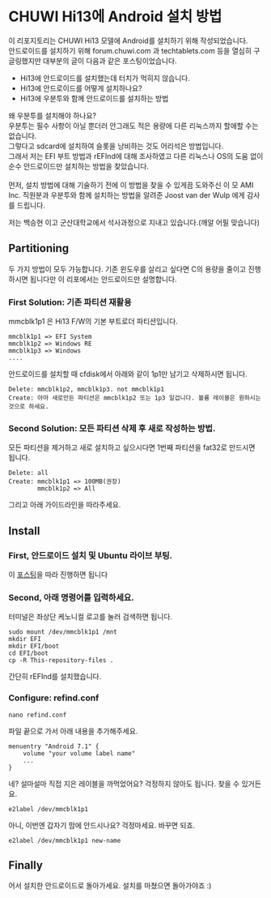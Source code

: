 CHUWI Hi13에 Android 설치 방법
====================================
이 리포지토리는 CHUWI Hi13 모델에 Android를 설치하기 위해 작성되었습니다. <br>
안드로이드를 설치하기 위해 forum.chuwi.com 과 techtablets.com 등을 열심히 구글링했지만 대부분의 글이 다음과 같은 포스팅이었습니다.

* Hi13에 안드로이드를 설치했는데 터치가 먹히지 않습니다.
* Hi13에 안드로이드를 어떻게 설치하나요?
* Hi13에 우분투와 함께 안드로이드를 설치하는 방법

왜 우분투를 설치해야 하나요? <br>
우분투는 필수 사항이 아닐 뿐더러 안그래도 적은 용량에 다른 리눅스까지 할애할 수는 없습니다. <br>
그렇다고 sdcard에 설치하여 슬롯을 낭비하는 것도 어리석은 방법입니다. <br>
그래서 저는 EFI 부트 방법과 rEFInd에 대해 조사하였고 다른 리눅스나 OS의 도움 없이 순수 안드로이드만 설치하는 방법을 찾았습니다. <br><br>
먼저, 설치 방법에 대해 기술하기 전에 이 방법을 찾을 수 있게끔 도와주신 이 모 AMI Inc. 직원분과 우분투와 함께 설치하는 방법을 알려준 Joost van der Wulp 에게 감사를 드립니다. <br>

저는 백승현 이고 군산대학교에서 석사과정으로 지내고 있습니다.(깨알 어필 맞습니다)

## Partitioning
두 가지 방법이 모두 가능합니다.
기존 윈도우를 살리고 싶다면 C의 용량을 줄이고 진행하시면 됩니다만 이 리포에서는 안드로이드만 설명합니다.

### First Solution: 기존 파티션 재활용

mmcblk1p1 은 Hi13 F/W의 기본 부트로더 파티션입니다.

```
mmcblk1p1 => EFI System
mmcblk1p2 => Windows RE
mmcblk1p3 => Windows
....
```

안드로이드를 설치할 때 cfdisk에서 아래와 같이 1p1만 남기고 삭제하시면 됩니다.
```
Delete: mmcblk1p2, mmcblk1p3. not mmcblk1p1
Create: 아마 새로만든 파티션은 mmcblk1p2 또는 1p3 일겁니다. 볼륨 레이블은 원하시는 것으로 하세요.
```

### Second Solution: 모든 파티션 삭제 후 새로 작성하는 방법.
모든 파티션을 제거하고 새로 설치하고 싶으시다면 1번째 파티션을 fat32로 만드시면 됩니다.
```
Delete: all
Create: mmcblk1p1 => 100MB(권장)
        mmcblk1p2 => All
```
그리고 아래 가이드라인을 따라주세요.

## Install

### First, 안드로이드 설치 및 Ubuntu 라이브 부팅.
이 [포스팅](http://chuwi-hi13-install-ubuntu.blogspot.com/2017/06/how-to-install-android-on-chuwi-hi13.html)을 따라 진행하면 됩니다

### Second, 아래 명령어를 입력하세요.
터미널은 좌상단 케노니컬 로고를 눌러 검색하면 됩니다.
```
sudo mount /dev/mmcblk1p1 /mnt
mkdir EFI
mkdir EFI/boot
cd EFI/boot
cp -R This-repository-files .
```
간단히 rEFInd를 설치했습니다.

### Configure: refind.conf
```
nano refind.conf
```
파일 끝으로 가서 아래 내용을 추가해주세요.
```
menuentry "Android 7.1" {
    volume "your volume label name"
    ...
}

```

네? 설마설마 직접 지은 레이블을 까먹었어요? 
걱정하지 않아도 됩니다. 찾을 수 있거든요.
```
e2label /dev/mmcblk1p1
```
아니, 이번엔 갑자기 맘에 안드시나요?
걱정마세요. 바꾸면 되죠.
```
e2label /dev/mmcblk1p1 new-name
```

## Finally
어서 설치한 안드로이드로 돌아가세요.
설치를 마쳤으면 돌아가야죠 :)
